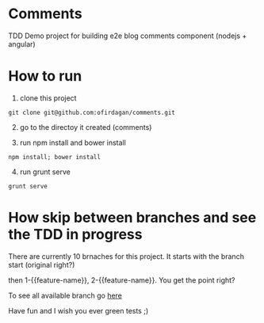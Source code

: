 # Comments
TDD Demo project for building e2e blog comments component (nodejs + angular)

# How to run

1. clone this project
```shell
git clone git@github.com:ofirdagan/comments.git
```

2. go to the directoy it created (comments)

3. run npm install and bower install
```shell
npm install; bower install
```

4. run grunt serve

```shell
grunt serve
```

# How skip between branches and see the TDD in progress

There are currently 10 brnaches for this project. It starts with the branch start (original right?)

then 1-{{feature-name}}, 2-{{feature-name}}. You get the point right?

To see all available branch go [here](https://github.com/ofirdagan/comments/branches/all)

Have fun and I wish you ever green tests ;)
